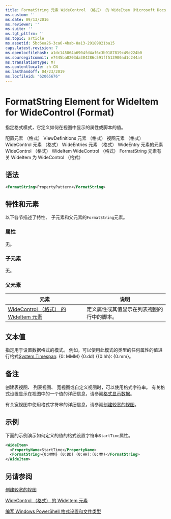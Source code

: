 ```yaml
---
title: FormatString 元素 WideControl （格式） 的 WideItem |Microsoft Docs
ms.custom: ''
ms.date: 09/13/2016
ms.reviewer: ''
ms.suite: ''
ms.tgt_pltfrm: ''
ms.topic: article
ms.assetid: 5bc6ea26-3ca6-4bab-8a13-29189821ba15
caps.latest.revision: 7
ms.openlocfilehash: a1dc145864a6904fd4af6c3b9187819c49e224b0
ms.sourcegitcommit: e7445ba8203da304286c591ff513900ad1c244a4
ms.translationtype: MT
ms.contentlocale: zh-CN
ms.lasthandoff: 04/23/2019
ms.locfileid: "62065676"
---
```

# <a name="formatstring-element-for-wideitem-for-widecontrol-format"></a>FormatString Element for WideItem for WideControl (Format)

指定格式模式，它定义如何在视图中显示的属性或脚本的值。

配置元素 （格式） ViewDefinitions 元素 （格式） 视图元素 （格式） WideControl 元素 （格式） WideEntries 元素 （格式） WideEntry 元素的元素 WideControl （格式） WideItem WideControl （格式） FormatString 元素有关 WideItem 为 WideControl （格式）

## <a name="syntax"></a>语法

```xml
<FormatString>PropertyPattern</FormatString>
```

## <a name="attributes-and-elements"></a>特性和元素

以下各节描述了特性、 子元素和父元素的`FormatString`元素。

### <a name="attributes"></a>属性

无。

### <a name="child-elements"></a>子元素

无。

### <a name="parent-elements"></a>父元素

|元素|说明|
|-------------|-----------------|
|[WideControl （格式） 的 WideItem 元素](./wideitem-element-for-widecontrol-format.md)|定义属性或其值显示在列表视图的行中的脚本。|

## <a name="text-value"></a>文本值

指定用于设置数据格式的模式。 例如，可以使用此模式的类型的任何属性的值进行格式[System.Timespan](/dotnet/api/System.TimeSpan): {0: MMM} {0:dd} {{0:hh}: {0:mm}。

## <a name="remarks"></a>备注

创建表视图、 列表视图、 宽视图或自定义视图时，可以使用格式字符串。 有关格式设置显示在视图中的一个值的详细信息，请参阅[格式显示数据](./formatting-displayed-data.md)。

有关宽视图中使用格式字符串的详细信息，请参阅[创建较宽的视图](./creating-a-wide-view.md)。

## <a name="example"></a>示例

下面的示例演示如何定义的值的格式设置字符串`StartTime`属性。

```xml
<WideItem>
  <PropertyName>StartTime</PropertyName>
  <FormatString>{0:MMM} (0:DD) (0:HH):(0:MM)</FormatString>
</WideItem>
```

## <a name="see-also"></a>另请参阅

[创建较宽的视图](./creating-a-wide-view.md)

[WideControl （格式） 的 WideItem 元素](./wideitem-element-for-widecontrol-format.md)

[编写 Windows PowerShell 格式设置和文件类型](./writing-a-powershell-formatting-file.md)

